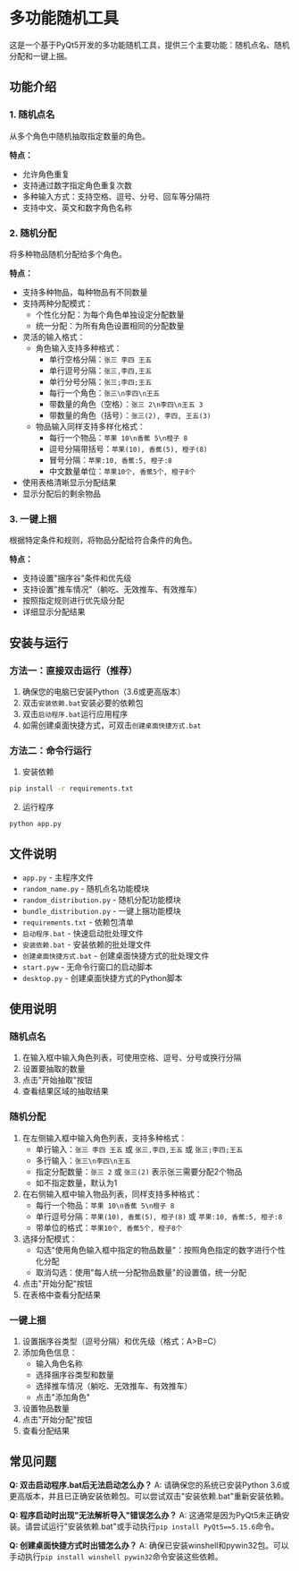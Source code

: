 # 多功能随机工具

这是一个基于PyQt5开发的多功能随机工具，提供三个主要功能：随机点名、随机分配和一键上捆。

## 功能介绍

### 1. 随机点名

从多个角色中随机抽取指定数量的角色。

**特点：**
- 允许角色重复
- 支持通过数字指定角色重复次数
- 多种输入方式：支持空格、逗号、分号、回车等分隔符
- 支持中文、英文和数字角色名称

### 2. 随机分配

将多种物品随机分配给多个角色。

**特点：**
- 支持多种物品，每种物品有不同数量
- 支持两种分配模式：
  - 个性化分配：为每个角色单独设定分配数量
  - 统一分配：为所有角色设置相同的分配数量
- 灵活的输入格式：
  - 角色输入支持多种格式：
    - 单行空格分隔：`张三 李四 王五`
    - 单行逗号分隔：`张三,李四,王五`
    - 单行分号分隔：`张三;李四;王五`
    - 每行一个角色：`张三\n李四\n王五`
    - 带数量的角色（空格）：`张三 2\n李四\n王五 3`
    - 带数量的角色（括号）：`张三(2), 李四, 王五(3)`
  - 物品输入同样支持多样化格式：
    - 每行一个物品：`苹果 10\n香蕉 5\n橙子 8`
    - 逗号分隔带括号：`苹果(10), 香蕉(5), 橙子(8)`
    - 冒号分隔：`苹果:10, 香蕉:5, 橙子:8`
    - 中文数量单位：`苹果10个, 香蕉5个, 橙子8个`
- 使用表格清晰显示分配结果
- 显示分配后的剩余物品

### 3. 一键上捆

根据特定条件和规则，将物品分配给符合条件的角色。

**特点：**
- 支持设置"捆序谷"条件和优先级
- 支持设置"推车情况"（躺吃、无效推车、有效推车）
- 按照指定规则进行优先级分配
- 详细显示分配结果

## 安装与运行

### 方法一：直接双击运行（推荐）

1. 确保您的电脑已安装Python（3.6或更高版本）
2. 双击`安装依赖.bat`安装必要的依赖包
3. 双击`启动程序.bat`运行应用程序
4. 如需创建桌面快捷方式，可双击`创建桌面快捷方式.bat`

### 方法二：命令行运行

1. 安装依赖

```bash
pip install -r requirements.txt
```

2. 运行程序

```bash
python app.py
```

## 文件说明

- `app.py` - 主程序文件
- `random_name.py` - 随机点名功能模块
- `random_distribution.py` - 随机分配功能模块
- `bundle_distribution.py` - 一键上捆功能模块
- `requirements.txt` - 依赖包清单
- `启动程序.bat` - 快速启动批处理文件
- `安装依赖.bat` - 安装依赖的批处理文件
- `创建桌面快捷方式.bat` - 创建桌面快捷方式的批处理文件
- `start.pyw` - 无命令行窗口的启动脚本
- `desktop.py` - 创建桌面快捷方式的Python脚本

## 使用说明

### 随机点名

1. 在输入框中输入角色列表，可使用空格、逗号、分号或换行分隔
2. 设置要抽取的数量
3. 点击"开始抽取"按钮
4. 查看结果区域的抽取结果

### 随机分配

1. 在左侧输入框中输入角色列表，支持多种格式：
   - 单行输入：`张三 李四 王五` 或 `张三,李四,王五` 或 `张三;李四;王五`
   - 多行输入：`张三\n李四\n王五`
   - 指定分配数量：`张三 2` 或 `张三(2)` 表示张三需要分配2个物品
   - 如不指定数量，默认为1
2. 在右侧输入框中输入物品列表，同样支持多种格式：
   - 每行一个物品：`苹果 10\n香蕉 5\n橙子 8`
   - 单行逗号分隔：`苹果(10), 香蕉(5), 橙子(8)` 或 `苹果:10, 香蕉:5, 橙子:8`
   - 带单位的格式：`苹果10个, 香蕉5个, 橙子8个`
3. 选择分配模式：
   - 勾选"使用角色输入框中指定的物品数量"：按照角色指定的数字进行个性化分配
   - 取消勾选：使用"每人统一分配物品数量"的设置值，统一分配
4. 点击"开始分配"按钮
5. 在表格中查看分配结果

### 一键上捆

1. 设置捆序谷类型（逗号分隔）和优先级（格式：A>B=C）
2. 添加角色信息：
   - 输入角色名称
   - 选择捆序谷类型和数量
   - 选择推车情况（躺吃、无效推车、有效推车）
   - 点击"添加角色"
3. 设置物品数量
4. 点击"开始分配"按钮
5. 查看分配结果

## 常见问题

**Q: 双击启动程序.bat后无法启动怎么办？**
A: 请确保您的系统已安装Python 3.6或更高版本，并且已正确安装依赖包。可以尝试双击"安装依赖.bat"重新安装依赖。

**Q: 程序启动时出现"无法解析导入"错误怎么办？**
A: 这通常是因为PyQt5未正确安装。请尝试运行"安装依赖.bat"或手动执行`pip install PyQt5==5.15.6`命令。

**Q: 创建桌面快捷方式时出错怎么办？**
A: 确保已安装winshell和pywin32包。可以手动执行`pip install winshell pywin32`命令安装这些依赖。 